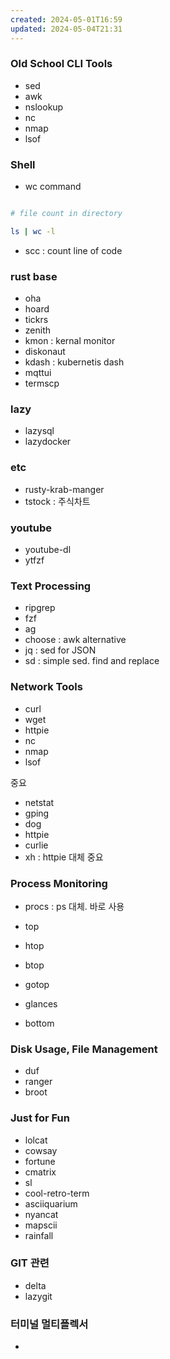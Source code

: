 ```yaml
---
created: 2024-05-01T16:59
updated: 2024-05-04T21:31
---
```

### Old School CLI Tools

- sed
- awk
- nslookup
- nc
- nmap
- lsof

### Shell

- wc command

```bash

# file count in directory

ls | wc -l


```

- scc : count line of code

### rust base

- oha
- hoard
- tickrs
- zenith
- kmon : kernal monitor
- diskonaut
- kdash : kubernetis dash
- mqttui
- termscp

### lazy

- lazysql
- lazydocker

### etc

- rusty-krab-manger 
- tstock : 주식차트
### youtube

- youtube-dl
- ytfzf

### Text Processing

- ripgrep
- fzf
- ag
- choose : awk alternative
- jq : sed for JSON
- sd : simple sed. find and replace

### Network Tools

- curl
- wget
- httpie
- nc
- nmap
- lsof

중요 

- netstat
- gping
- dog
- httpie
- curlie
- xh : httpie 대체 중요

### Process Monitoring
- procs : ps 대체. 바로 사용

- top
- htop
- btop
- gotop
- glances
- bottom

### Disk Usage, File Management

- duf
- ranger
- broot

### Just for Fun

- lolcat
- cowsay
- fortune
- cmatrix
- sl
- cool-retro-term
- asciiquarium
- nyancat
- mapscii
- rainfall

### GIT 관련

- delta
- lazygit

### 터미널 멀티플렉서

-
